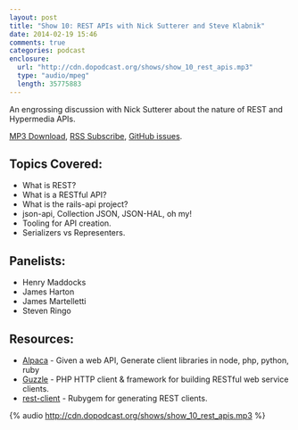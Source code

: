 ```yaml
---
layout: post
title: "Show 10: REST APIs with Nick Sutterer and Steve Klabnik"
date: 2014-02-19 15:46
comments: true
categories: podcast
enclosure:
  url: "http://cdn.dopodcast.org/shows/show_10_rest_apis.mp3"
  type: "audio/mpeg"
  length: 35775883
---
```

An engrossing discussion with Nick Sutterer about the nature of REST and Hypermedia APIs.

[MP3 Download](http://cdn.dopodcast.org/shows/show_10_rest_apis.mp3), [RSS Subscribe](http://dopodcast.org/rss.xml), [GitHub issues](https://github.com/dopodcast/dopodcast.github.io/issues/34).

## Topics Covered:
- What is REST?
- What is a RESTful API?
- What is the rails-api project?
- json-api, Collection JSON, JSON-HAL, oh my!
- Tooling for API creation.
- Serializers vs Representers.

## Panelists:
- Henry Maddocks
- James Harton
- James Martelletti
- Steven Ringo

## Resources:
- [Alpaca](https://github.com/pksunkara/alpaca) - Given a web API, Generate client libraries in node, php, python, ruby
- [Guzzle](https://guzzle.readthedocs.org/en/latest/) - PHP HTTP client & framework for building RESTful web service clients.
- [rest-client](https://github.com/rest-client/rest-client) - Rubygem for generating REST clients.

{% audio http://cdn.dopodcast.org/shows/show_10_rest_apis.mp3 %}
